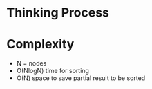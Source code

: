 # Thinking Process

# Complexity

* N = nodes
* O(NlogN) time for sorting
* O(N) space to save partial result to be sorted


